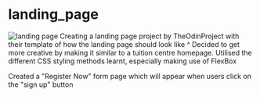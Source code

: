 # landing_page
![landing page](https://github.com/user-attachments/assets/d953c12b-1ed9-44ed-ba26-1f4e3e70bad2)
Creating a landing page project by TheOdinProject with their template of how the landing page should look like ^
Decided to get more creative by making it similar to a tuition centre homepage.
Utilised the different CSS styling methods learnt, especially making use of FlexBox

Created a "Register Now" form page which will appear when users click on the "sign up" button
